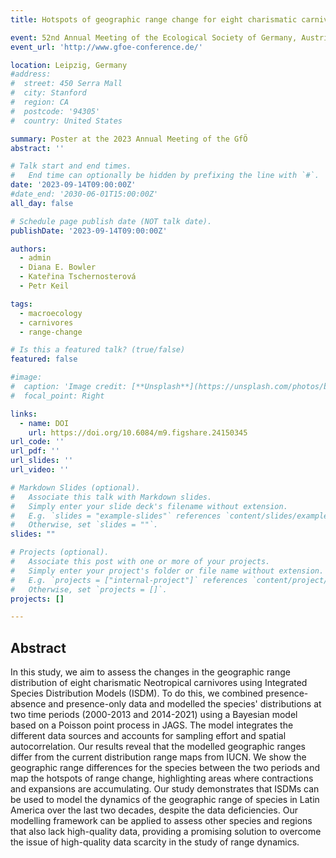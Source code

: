 ```yaml
---
title: Hotspots of geographic range change for eight charismatic carnivores in the Neotropics

event: 52nd Annual Meeting of the Ecological Society of Germany, Austria and Switzerland
event_url: 'http://www.gfoe-conference.de/'

location: Leipzig, Germany
#address:
#  street: 450 Serra Mall
#  city: Stanford
#  region: CA
#  postcode: '94305'
#  country: United States

summary: Poster at the 2023 Annual Meeting of the GfÖ
abstract: ''

# Talk start and end times.
#   End time can optionally be hidden by prefixing the line with `#`.
date: '2023-09-14T09:00:00Z'
#date_end: '2030-06-01T15:00:00Z'
all_day: false

# Schedule page publish date (NOT talk date).
publishDate: '2023-09-14T09:00:00Z'

authors:
  - admin
  - Diana E. Bowler
  - Kateřina Tschernosterová
  - Petr Keil

tags:
  - macroecology
  - carnivores
  - range-change

# Is this a featured talk? (true/false)
featured: false

#image:
#  caption: 'Image credit: [**Unsplash**](https://unsplash.com/photos/bzdhc5b3Bxs)'
#  focal_point: Right

links:
  - name: DOI
    url: https://doi.org/10.6084/m9.figshare.24150345
url_code: ''
url_pdf: ''
url_slides: ''
url_video: ''

# Markdown Slides (optional).
#   Associate this talk with Markdown slides.
#   Simply enter your slide deck's filename without extension.
#   E.g. `slides = "example-slides"` references `content/slides/example-slides.md`.
#   Otherwise, set `slides = ""`.
slides: ""

# Projects (optional).
#   Associate this post with one or more of your projects.
#   Simply enter your project's folder or file name without extension.
#   E.g. `projects = ["internal-project"]` references `content/project/deep-learning/index.md`.
#   Otherwise, set `projects = []`.
projects: []

---
```



## Abstract

In this study, we aim to assess the changes in the geographic range distribution of eight charismatic Neotropical carnivores using Integrated Species Distribution Models (ISDM). To do this, we combined presence-absence and presence-only data and modelled the species' distributions at two time periods (2000-2013 and 2014-2021) using a Bayesian model based on a Poisson point process in JAGS. The model integrates the different data sources and accounts for sampling effort and spatial autocorrelation. Our results reveal that the modelled geographic ranges differ from the current distribution range maps from IUCN. We show the geographic range differences for the species between the two periods and map the hotspots of range change, highlighting areas where contractions and expansions are accumulating. Our study demonstrates that ISDMs can be used to model the dynamics of the geographic range of species in Latin America over the last two decades, despite the data deficiencies. Our modelling framework can be applied to assess other species and regions that also lack high-quality data, providing a promising solution to overcome the issue of high-quality data scarcity in the study of range dynamics.
